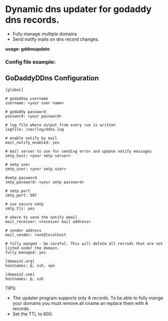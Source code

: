 # Dynamic dns updater for godaddy dns records.

 - Fully manage multiple domains
 - Send notify mails on dns record changes.

**usage: gddnsupdate <configfile>**


### Config file example:

## GoDaddyDDns Configuration

    [global]

    # godadday username
    username: <your user name>

    # godaddy password
    password: <your password>

    # log file where output from every run is written
    logfile: /var/log/ddns.log

    # enable notify by mail
    mail_notify_enabled: yes

    # mail server to use for sending error and update notify messages
    smtp_host: <your smtp server>

    # smtp user
    smtp_user: <your smtp user>

    #smtp password
    smtp_password: <your smtp password>

    # smtp port
    smtp_port: 587

    # use secure smtp
    smtp_tls: yes

    # where to send the notify email
    mail_receiver: <receiver mail address>

    # sender address
    mail_sender: root@localhost

    # fully manged - be careful. This will delete all recrods that are not listed under the domain.
    fully_managed: yes

    [domain1.org]
    hostnames: @, ssh, vpn

    [domain2.com]
    hostnames: @, ssh



TIPS:

- The updater program supports only A records. To be able to fully mange your domains you must remove all cname an replace them with A records.
- Set the TTL to 600.







